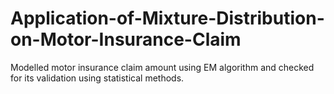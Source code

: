 # Application-of-Mixture-Distribution-on-Motor-Insurance-Claim
Modelled motor insurance claim amount using EM algorithm and checked for its validation using statistical methods.
